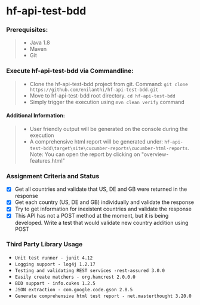 # hf-api-test-bdd

### Prerequisites:
> - Java 1.8
> - Maven
> - Git

### Execute hf-api-test-bdd via Commandline:
> - Clone the hf-api-test-bdd project from git. 
>   Command: ```git clone https://github.com/enilanthi/hf-api-test-bdd.git```
> - Move to hf-api-test-bdd root directory. ```cd hf-api-test-bdd```
> - Simply trigger the execution using ```mvn clean verify``` command

#### Additional Information:
> - User friendly output will be generated on the console during the execution
> - A comprehensive html report will be generated under: ```hf-api-test-bdd\target\site\cucumber-reports\cucumber-html-reports```. Note: You can open the report by clicking on "overview-features.html"

### Assignment Criteria and Status
- [x] Get all countries and validate that US, DE and GB were returned in the response
- [x] Get each country (US, DE and GB) individually and validate the response
- [x] Try to get information for inexistent countries and validate the response
- [x] This API has not a POST method at the moment, but it is being developed. Write a test that would validate new country addition using POST

### Third Party Library Usage
- ```Unit test runner - junit 4.12```
- ```Logging support - log4j 1.2.17```
- ```Testing and validating REST services -rest-assured 3.0.0```
- ```Easily create matchers - org.hamcrest 2.0.0.0```
- ```BDD support - info.cukes 1.2.5```
- ```JSON extraction - com.google.code.gson 2.8.5```
- ```Generate comprehensive html test report - net.masterthought 3.20.0```
